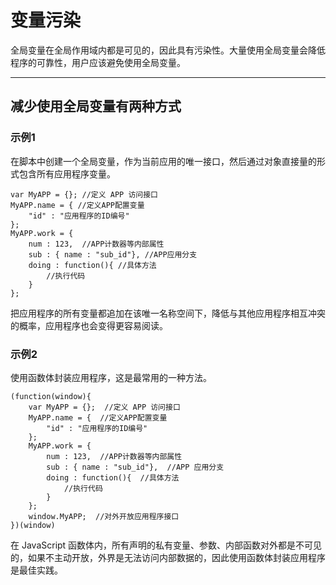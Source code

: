 # 变量污染

全局变量在全局作用域内都是可见的，因此具有污染性。大量使用全局变量会降低程序的可靠性，用户应该避免使用全局变量。

---

## 减少使用全局变量有两种方式

### 示例1
在脚本中创建一个全局变量，作为当前应用的唯一接口，然后通过对象直接量的形式包含所有应用程序变量。

```
var MyAPP = {}; //定义 APP 访问接口
MyAPP.name = { //定义APP配置变量
    "id" : "应用程序的ID编号"
};
MyAPP.work = {
    num : 123,  //APP计数器等内部属性
    sub : { name : "sub_id"}, //APP应用分支
    doing : function(){ //具体方法
        //执行代码
    }
};
```
把应用程序的所有变量都追加在该唯一名称空间下，降低与其他应用程序相互冲突的概率，应用程序也会变得更容易阅读。

### 示例2

使用函数体封装应用程序，这是最常用的一种方法。

```
(function(window){
    var MyAPP = {};  //定义 APP 访问接口
    MyAPP.name = {  //定义APP配置变量
        "id" : "应用程序的ID编号"
    };
    MyAPP.work = {
        num : 123,  //APP计数器等内部属性
        sub : { name : "sub_id"},  //APP 应用分支
        doing : function(){  //具体方法
            //执行代码
        }
    };
    window.MyAPP;  //对外开放应用程序接口
})(window)
```

在 JavaScript 函数体内，所有声明的私有变量、参数、内部函数对外都是不可见的，如果不主动开放，外界是无法访问内部数据的，因此使用函数体封装应用程序是最佳实践。